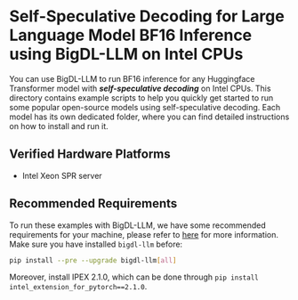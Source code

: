 # Self-Speculative Decoding for Large Language Model BF16 Inference using BigDL-LLM on Intel CPUs
You can use BigDL-LLM to run BF16 inference for any Huggingface Transformer model with ***self-speculative decoding*** on Intel CPUs. This directory contains example scripts to help you quickly get started to run some popular open-source models using self-speculative decoding. Each model has its own dedicated folder, where you can find detailed instructions on how to install and run it.

## Verified Hardware Platforms

- Intel Xeon SPR server

## Recommended Requirements
To run these examples with BigDL-LLM, we have some recommended requirements for your machine, please refer to [here](../README.md#system-support) for more information. Make sure you have installed `bigdl-llm` before:

```bash
pip install --pre --upgrade bigdl-llm[all]
```

Moreover, install IPEX 2.1.0, which can be done through `pip install intel_extension_for_pytorch==2.1.0`.
